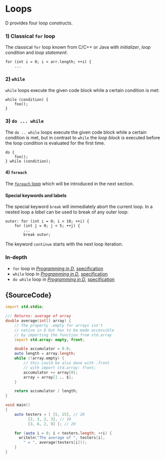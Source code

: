 # Loops

D provides four loop constructs.

### 1) Classical `for` loop

The classical `for` loop known from C/C++ or Java
with _initializer_, _loop condition_ and _loop statement_:

    for (int i = 0; i < arr.length; ++i) {
        ...

### 2) `while`

`while`  loops execute the given code block
while a certain condition is met:

    while (condition) {
        foo();
    }

### 3) `do ... while`

The `do .. while` loops execute the given code block
while a certain condition is met, but in contrast to `while`
the _loop block_ is executed before the loop condition is
evaluated for the first time.

    do {
        foo();
    } while (condition);

#### 4) `foreach`

The [`foreach` loop](basics/foreach) which will be introduced in the
next section.

#### Special keywords and labels

The special keyword `break` will immediately abort the current loop.
In a nested loop a _label_ can be used to break of any outer loop:

    outer: for (int i = 0; i < 10; ++i) {
        for (int j = 0; j < 5; ++j) {
            ...
            break outer;

The keyword `continue` starts with the next loop iteration.

### In-depth

- `for` loop in [_Programming in D_](http://ddili.org/ders/d.en/for.html), [specification](https://dlang.org/spec/statement.html#ForStatement)
- `while` loop in [_Programming in D_](http://ddili.org/ders/d.en/while.html), [specification](https://dlang.org/spec/statement.html#WhileStatement)
- `do while` loop in [_Programming in D_](http://ddili.org/ders/d.en/do_while.html), [specification](https://dlang.org/spec/statement.html#do-statement)

## {SourceCode}

```d
import std.stdio;

/// Returns: average of array
double average(int[] array) {
    // The property .empty for arrays isn't
    // native in D but has to be made accessible
    // by importing the function from std.array
    import std.array: empty, front;

    double accumulator = 0.0;
    auto length = array.length;
    while (!array.empty) {
        // this could be also done with .front
        // with import std.array: front;
        accumulator += array[0];
        array = array[1 .. $];
    }

    return accumulator / length;
}

void main()
{
    auto testers = [ [5, 15], // 20
          [2, 3, 2, 3], // 10
          [3, 6, 2, 9] ]; // 20

    for (auto i = 0; i < testers.length; ++i) {
      writeln("The average of ", testers[i],
        " = ", average(testers[i]));
    }
}
```
